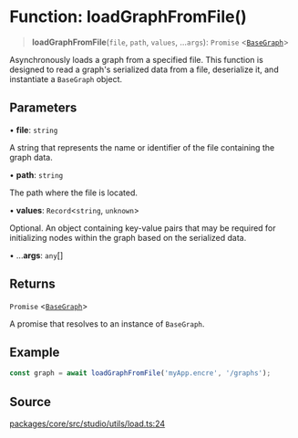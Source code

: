 # Function: loadGraphFromFile()

> **loadGraphFromFile**(`file`, `path`, `values`, ...`args`): `Promise` \<[`BaseGraph`](../../../graph/classes/BaseGraph.md)\>

Asynchronously loads a graph from a specified file. This function is designed to read
a graph's serialized data from a file, deserialize it, and instantiate a `BaseGraph` object.

## Parameters

• **file**: `string`

A string that represents the name or identifier of the file containing the graph data.

• **path**: `string`

The path where the file is located.

• **values**: `Record`\<`string`, `unknown`\>

Optional. An object containing key-value pairs that may be required for initializing
              nodes within the graph based on the serialized data.

• ...**args**: `any`[]

## Returns

`Promise` \<[`BaseGraph`](../../../graph/classes/BaseGraph.md)\>

A promise that resolves to an instance of `BaseGraph`.

## Example

```typescript
const graph = await loadGraphFromFile('myApp.encre', '/graphs');
```

## Source

[packages/core/src/studio/utils/load.ts:24](https://github.com/VictorS67/encre/blob/c09849eb59af073bf23be826a912f2ba4f635f93/packages/core/src/studio/utils/load.ts#L24)
